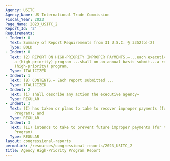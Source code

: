 ```yaml
---
Agency: USITC
Agency_Name: US International Trade Commission
Fiscal_Year: 2023
Page_Name: 2023_USITC_2
Report_Id: '2'
Requirements:
- Indent: 0
  Text: Summary of Report Requirements from 31 U.S.C. § 3352(b)(2)
  Type: BOLD
- Indent: 0
  Text: (2) REPORT ON HIGH-PRIORITY IMPROPER PAYMENTS.—...each executive agency with
    a (high-priority) program ...shall on an annual basis submit...a report on that
    (high-priority) program.
  Type: ITALICIZED
- Indent: 1
  Text: (B) CONTENTS.— Each report submitted ...
  Type: ITALICIZED
- Indent: 2
  Text: (i) shall describe any action the executive agency—
  Type: REGULAR
- Indent: 3
  Text: (I) has taken or plans to take to recover improper payments (for the High-Priority
    Program); and
  Type: REGULAR
- Indent: 3
  Text: (II) intends to take to prevent future improper payments (for the High-Priority
    Program)
  Type: REGULAR
layout: congressional-reports
permalink: /resources/congressional-reports/2023_USITC_2
title: Agency High-Priority Program Report
---
```

